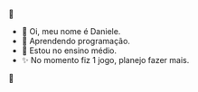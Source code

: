 🔅
- 👋 Oi, meu nome é Daniele.
- 👀 Aprendendo programação.
- 🌠 Estou no ensino médio.
- ✨ No momento fiz 1 jogo, planejo fazer mais.

🔅
